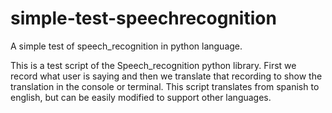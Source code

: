 # **simple-test-speechrecognition**

A simple test of speech_recognition in python language.

This is a test script of the Speech_recognition python library. First we record what user is saying and then we translate that recording to show the translation in the console or terminal. This script translates from spanish to english, but can be easily modified to support other languages.
